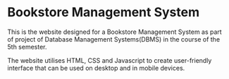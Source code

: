 # Bookstore Management System

This is the website designed for a Bookstore Management System as part of project of Database Management Systems(DBMS) in the course of the 5th semester. 

The website utilises HTML, CSS and Javascript to create user-friendly interface that can be used on desktop and in mobile devices. 
